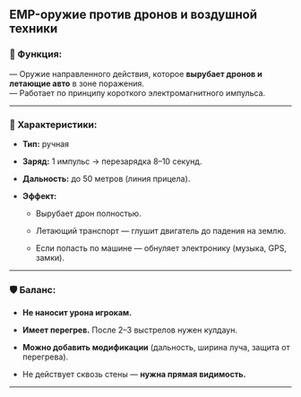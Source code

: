 ## **EMP-оружие против дронов и воздушной техники**

### 📌 Функция:

— Оружие направленного действия, которое **вырубает дронов и летающие авто** в зоне поражения.  
— Работает по принципу короткого электромагнитного импульса.

---

### 🔫 Характеристики:

- **Тип:** ручная
    
- **Заряд:** 1 импульс → перезарядка 8–10 секунд.
    
- **Дальность:** до 50 метров (линия прицела).
    
- **Эффект:**
    
    - Вырубает дрон полностью.
        
    - Летающий транспорт — глушит двигатель до падения на землю.
        
    - Если попасть по машине — обнуляет электронику (музыка, GPS, замки).
        

---

### 🛡️ Баланс:

- **Не наносит урона игрокам.**
    
- **Имеет перегрев.** После 2–3 выстрелов нужен кулдаун.
    
- **Можно добавить модификации** (дальность, ширина луча, защита от перегрева).
    
- Не действует сквозь стены — **нужна прямая видимость.**
    

---
